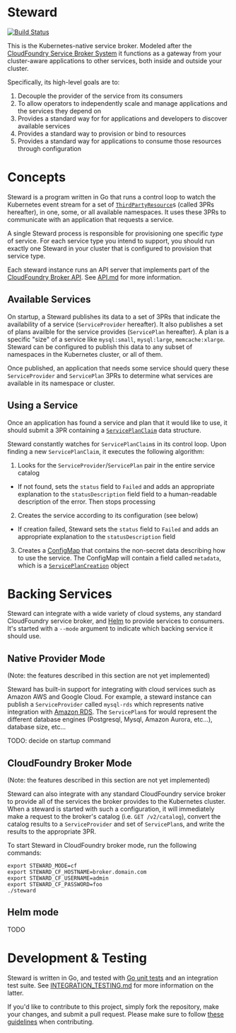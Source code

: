 # Steward

[![Build Status](https://travis-ci.com/deis/steward.svg?token=UQsxfwHAz3NPyVqxkrrp&branch=master)](https://travis-ci.com/deis/steward)

This is the Kubernetes-native service broker. Modeled after the [CloudFoundry Service Broker System][cfbroker]
it functions as a gateway from your cluster-aware applications to other services, both inside and outside your cluster.

Specifically, its high-level goals are to:

1. Decouple the provider of the service from its consumers
2. To allow operators to independently scale and manage applications and the services they depend on
3. Provides a standard way for for applications and developers to discover available services
4. Provides a standard way to provision or bind to resources
5. Provides a standard way for applications to consume those resources through configuration

# Concepts

Steward is a program written in Go that runs a control loop to watch the Kubernetes event stream
for a set of [`ThirdPartyResource`][3pr]s (called 3PRs hereafter), in one, some, or all available
namespaces. It uses these 3PRs to communicate with an application that requests a service.

A single Steward process is responsible for provisioning one specific _type_ of service. For each
service type you intend to support, you should run exactly one Steward in your cluster that is
configured to provision that service type.

Each steward instance runs an API server that implements part of the [CloudFoundry Broker API](https://docs.cloudfoundry.org/services/api.html). See [API.md](./API.md) for more information.

## Available Services

On startup, a Steward publishes its data to a set of 3PRs that indicate the availability of a
service (`ServiceProvider` hereafter). It also publishes a set of plans availble for the service
provides (`ServicePlan` hereafter).  A plan is a specific "size" of a service like `mysql:small`,
`mysql:large`, `memcache:xlarge`.
Steward can be configured to publish this data to any subset of namespaces in the Kubernetes cluster, or all of them.

Once published, an application that needs some service should query these `ServiceProvider` and
`ServicePlan` 3PRs to determine what services are available in its namespace or cluster.

## Using a Service

Once an application has found a service and plan that it would like to use, it should submit a 3PR containing
a [`ServicePlanClaim`](./DATA_STRUCTURES.md) data structure.

Steward constantly watches for `ServicePlanClaim`s in its control loop. Upon finding a new `ServicePlanClaim`,
it executes the following algorithm:

1. Looks for the `ServiceProvider`/`ServicePlan` pair in the entire service catalog
  - If not found, sets the `status` field to `Failed` and adds an appropriate explanation to the `statusDescription` field
    field to a human-readable description of the error. Then stops processing
2. Creates the service according to its configuration (see below)
  - If creation failed, Steward sets the `status` field to `Failed` and adds an appropriate explanation to the `statusDescription` field
3. Creates a [ConfigMap][configMap] that contains the non-secret data describing how to use the service. The ConfigMap will contain a field called `metadata`, which is a [`ServicePlanCreation`][servicePlanCreation] object

# Backing Services

Steward can integrate with a wide variety of cloud systems, any standard CloudFoundry service broker,
and [Helm](https://github.com/kubernetes/helm) to provide services to consumers. It's started with a `--mode` argument to indicate which backing service it should use.

## Native Provider Mode

(Note: the features described in this section are not yet implemented)

Steward has built-in support for integrating with cloud services such as Amazon AWS and Google Cloud.
For example, a steward instance can publish a `ServiceProvider` called `mysql-rds` which represents
native integration with [Amazon RDS][rds].
The `ServicePlan`s for would represent the different database engines (Postgresql, Mysql, Amazon
Aurora, etc...), database size, etc...

TODO: decide on startup command

## CloudFoundry Broker Mode

(Note: the features described in this section are not yet implemented)

Steward can also integrate with any standard CloudFoundry service broker to provide all of the services
the broker provides to the Kubernetes cluster. When a steward is started with such a configuration,
it will immediately make a request to the broker's catalog (i.e. `GET /v2/catalog`), convert the
catalog results to a `ServiceProvider` and set of `ServicePlan`s, and write the results to the
appropriate 3PR.

To start Steward in CloudFoundry broker mode, run the following commands:

```console
export STEWARD_MODE=cf
export STEWARD_CF_HOSTNAME=broker.domain.com
export STEWARD_CF_USERNAME=admin
export STEWARD_CF_PASSWORD=foo
./steward
```

## Helm mode

TODO

# Development & Testing

Steward is written in Go, and tested with [Go unit tests](https://godoc.org/testing) and an integration test suite. See [INTEGRATION_TESTING.md](./INTEGRATION_TESTING.md) for more information on the latter.

If you'd like to contribute to this project, simply fork the repository, make your changes, and submit a pull request. Please make sure to follow [these guidelines](https://deis.com/docs/workflow/contributing/submitting-a-pull-request/) when contributing.

[cfbroker]: https://docs.cloudfoundry.org/services/overview.html
[3pr]: https://github.com/kubernetes/kubernetes/blob/master/docs/design/extending-api.md
[rds]: https://aws.amazon.com/rds
[configMap]: http://kubernetes.io/docs/user-guide/configmap/
[servicePlanCreation]: ./DATA_STRUCTURES.md#serviceplancreation
